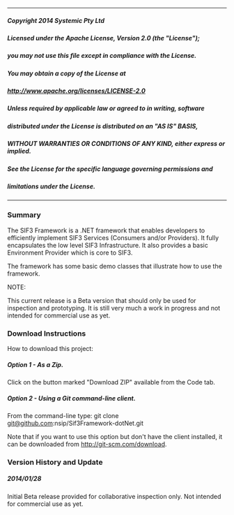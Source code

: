 --------------------------------------------------------------------------------
##### Copyright 2014 Systemic Pty Ltd
##### 
##### Licensed under the Apache License, Version 2.0 (the "License");
##### you may not use this file except in compliance with the License.
##### You may obtain a copy of the License at
##### 
#####     http://www.apache.org/licenses/LICENSE-2.0
##### 
##### Unless required by applicable law or agreed to in writing, software
##### distributed under the License is distributed on an "AS IS" BASIS,
##### WITHOUT WARRANTIES OR CONDITIONS OF ANY KIND, either express or implied.
##### See the License for the specific language governing permissions and
##### limitations under the License.
--------------------------------------------------------------------------------

### Summary

The SIF3 Framework is a .NET framework that enables developers to efficiently
implement SIF3 Services (Consumers and/or Providers). It fully encapsulates the
low level SIF3 Infrastructure. It also provides a basic Environment Provider
which is core to SIF3.

The framework has some basic demo classes that illustrate how to use the
framework.

NOTE:

This current release is a Beta version that should only be used for inspection
and prototyping. It is still very much a work in progress and not intended for
commercial use as yet.

### Download Instructions

How to download this project:

##### Option 1 - As a Zip.
Click on the button marked "Download ZIP" available from the Code tab.


##### Option 2 - Using a Git command-line client.
From the command-line type:
    git clone git@github.com:nsip/Sif3Framework-dotNet.git

Note that if you want to use this option but don't have the client installed, it
can be downloaded from http://git-scm.com/download.

### Version History and Update

##### 2014/01/28
Initial Beta release provided for collaborative inspection only. Not intended
for commercial use as yet.

